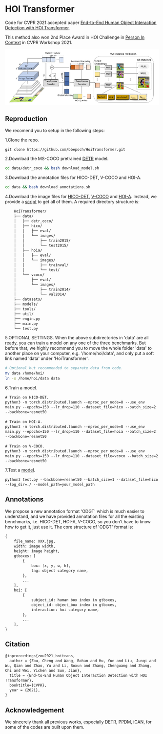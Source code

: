 # HOI Transformer
Code for CVPR 2021 accepted paper [End-to-End Human Object Interaction Detection with HOI Transformer](https://arxiv.org/abs/2103.04503).

This method also won 2nd Place Award in HOI Challenge in [Person In Context](http://www.picdataset.com/challenge/leaderboard/pic2021) in CVPR Workshop 2021.

<div align="center">
  <img src="data/architecture.png" width="900px" />
</div>


## Reproduction

We recomend you to setup in the following steps:

1.Clone the repo.
```
git clone https://github.com/bbepoch/HoiTransformer.git
```

2.Download the MS-COCO pretrained [DETR](https://github.com/facebookresearch/detr) model.
```bash
cd data/detr_coco && bash download_model.sh
```

3.Download the annotation files for HICO-DET, V-COCO and HOI-A.
```bash
cd data && bash download_annotations.sh
```

4.Download the image files for [HICO-DET](https://drive.google.com/open?id=1QZcJmGVlF9f4h-XLWe9Gkmnmj2z1gSnk), [V-COCO](https://cocodataset.org/#download) and [HOI-A](https://drive.google.com/drive/folders/15xrIt-biSmE9hEJ2W6lWlUmdDmhatjKt). Instead, we provide a [script](data/download_images.sh) to get all of them. A required directory structure is:

        HoiTransformer/
        ├── data/
        │   ├── detr_coco/
        │   ├── hico/
        │   │   ├── eval/
        │   │   └── images/
        │   │       ├── train2015/
        │   │       └── test2015/
        │   ├── hoia/
        │   │   ├── eval/
        │   │   └── images/
        │   │       ├── trainval/
        │   │       └── test/
        │   └── vcoco/
        │       ├── eval/
        │       └── images/
        │           ├── train2014/
        │           └── val2014/
        ├── datasets/
        ├── models/
        ├── tools/
        ├── util/
        ├── engin.py
        ├── main.py
        └── test.py

5.OPTIONAL SETTINGS. When the above subdirectories in 'data' are all ready, you can train a model on any one of the three benchmarks. But before that, we highly recommend you to move the whole folder 'data' to another place on your computer, e.g. '/home/hoi/data', and only put a soft link named 'data' under 'HoiTransformer'.
```bash
# Optional but recommended to separate data from code.
mv data /home/hoi/
ln -s /home/hoi/data data
```

6.Train a model.
```
# Train on HICO-DET.
python3 -m torch.distributed.launch --nproc_per_node=8 --use_env main.py --epochs=150 --lr_drop=110 --dataset_file=hico --batch_size=2 --backbone=resnet50

# Train on HOI-A.
python3 -m torch.distributed.launch --nproc_per_node=8 --use_env main.py --epochs=150 --lr_drop=110 --dataset_file=hoia --batch_size=2 --backbone=resnet50

# Train on V-COCO.
python3 -m torch.distributed.launch --nproc_per_node=8 --use_env main.py --epochs=150 --lr_drop=110 --dataset_file=vcoco --batch_size=2 --backbone=resnet50
```

7.Test a [model](https://drive.google.com/drive/folders/1RY_4rrUuFzlTfFp5IVTNauB0-Sd0fphW?usp=sharing).
```
python3 test.py --backbone=resnet50 --batch_size=1 --dataset_file=hico --log_dir=./ --model_path=your_model_path
```


## Annotations
We propose a new annotation format 'ODGT' which is much easier to understand, and we have provided annotation files for all the existing benchmarks, i.e. HICO-DET, HOI-A, V-COCO, so you don't have to know how to get it, just use it. The core structure of 'ODGT' format is:
```
{
    file_name: XXX.jpg,
    width: image width,
    height: image height,
    gtboxes: [
        {
            box: [x, y, w, h],
            tag: object category name,
        },
        ...
    ],
    hoi: [
        {
            subject_id: human box index in gtboxes,
            object_id: object_box index in gtboxes,
            interaction: hoi category name,
        },
        ...
    ],
}
```


## Citation
```
@inproceedings{zou2021_hoitrans,
  author = {Zou, Cheng and Wang, Bohan and Hu, Yue and Liu, Junqi and Wu, Qian and Zhao, Yu and Li, Boxun and Zhang, Chenguang and Zhang, Chi and Wei, Yichen and Sun, Jian},
  title = {End-to-End Human Object Interaction Detection with HOI Transformer},
  booktitle={CVPR},
  year = {2021},
}
```


## Acknowledgement
We sincerely thank all previous works, especially [DETR](https://github.com/facebookresearch/detr), [PPDM](https://github.com/YueLiao/PPDM), [iCAN](https://github.com/vt-vl-lab/iCAN), for some of the codes are built upon them.

